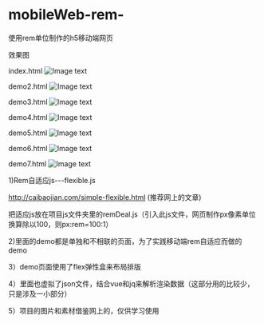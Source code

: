 # mobileWeb-rem-
使用rem单位制作的h5移动端网页

效果图

index.html
![Image text](https://github.com/lilyping/mobileWeb-rem-/blob/master/demo/imgs/1.png)

demo2.html
![Image text](https://github.com/lilyping/mobileWeb-rem-/blob/master/demo/imgs/2.png)

demo3.html
![Image text](https://github.com/lilyping/mobileWeb-rem-/blob/master/demo/imgs/3.png)

demo4.html
![Image text](https://github.com/lilyping/mobileWeb-rem-/blob/master/demo/imgs/4.png)

demo5.html
![Image text](https://github.com/lilyping/mobileWeb-rem-/blob/master/demo/imgs/5.png)

demo6.html
![Image text](https://github.com/lilyping/mobileWeb-rem-/blob/master/demo/imgs/6.png)

demo7.html
![Image text](https://github.com/lilyping/mobileWeb-rem-/blob/master/demo/imgs/7.png)

1)Rem自适应js---flexible.js

http://caibaojian.com/simple-flexible.html
(推荐网上的文章)

把适应js放在项目js文件夹里的remDeal.js（引入此js文件，网页制作px像素单位换算除以100，则px:rem=100:1）

2)里面的demo都是单独和不相联的页面，为了实践移动端rem自适应而做的demo

3）demo页面使用了flex弹性盒来布局排版

4）里面也虚拟了json文件，结合vue和jq来解析渲染数据（这部分用的比较少，只是涉及一小部分）

5）项目的图片和素材借鉴网上的，仅供学习使用



